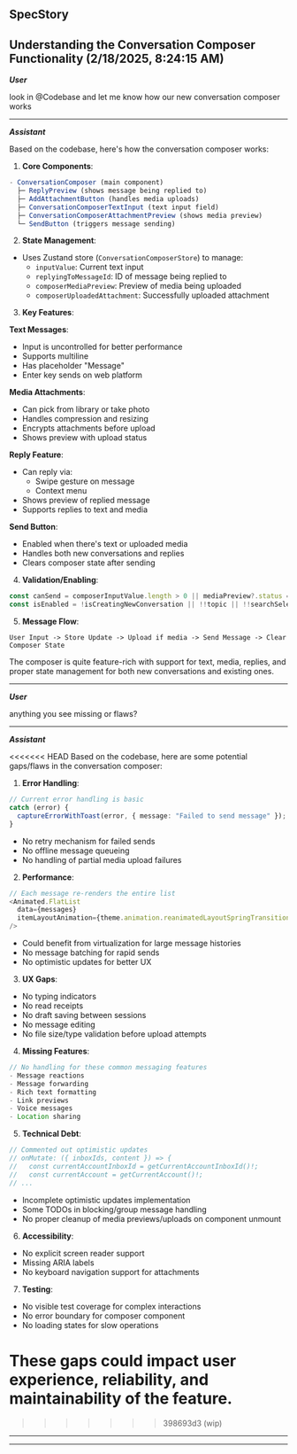 ## SpecStory

## Understanding the Conversation Composer Functionality (2/18/2025, 8:24:15 AM)

_**User**_

look in @Codebase and let me know how our new conversation composer works

---

_**Assistant**_

Based on the codebase, here's how the conversation composer works:

1. **Core Components**:
```typescript
- ConversationComposer (main component)
  ├─ ReplyPreview (shows message being replied to)
  ├─ AddAttachmentButton (handles media uploads)
  ├─ ConversationComposerTextInput (text input field)
  ├─ ConversationComposerAttachmentPreview (shows media preview)
  └─ SendButton (triggers message sending)
```

2. **State Management**:
- Uses Zustand store (`ConversationComposerStore`) to manage:
  - `inputValue`: Current text input
  - `replyingToMessageId`: ID of message being replied to
  - `composerMediaPreview`: Preview of media being uploaded
  - `composerUploadedAttachment`: Successfully uploaded attachment

3. **Key Features**:

**Text Messages**:
- Input is uncontrolled for better performance
- Supports multiline
- Has placeholder "Message"
- Enter key sends on web platform

**Media Attachments**:
- Can pick from library or take photo
- Handles compression and resizing
- Encrypts attachments before upload
- Shows preview with upload status

**Reply Feature**:
- Can reply via:
  - Swipe gesture on message
  - Context menu
- Shows preview of replied message
- Supports replies to text and media

**Send Button**:
- Enabled when there's text or uploaded media
- Handles both new conversations and replies
- Clears composer state after sending

4. **Validation/Enabling**:
```typescript
const canSend = composerInputValue.length > 0 || mediaPreview?.status === "uploaded";
const isEnabled = !isCreatingNewConversation || !!topic || !!searchSelectedUserInboxIds;
```

5. **Message Flow**:
```
User Input -> Store Update -> Upload if media -> Send Message -> Clear Composer State
```

The composer is quite feature-rich with support for text, media, replies, and proper state management for both new conversations and existing ones.

---

_**User**_

anything you see missing or flaws?

---

_**Assistant**_

<<<<<<< HEAD
Based on the codebase, here are some potential gaps/flaws in the conversation composer:

1. **Error Handling**:
```typescript
// Current error handling is basic
catch (error) {
  captureErrorWithToast(error, { message: "Failed to send message" });
}
```
- No retry mechanism for failed sends
- No offline message queueing
- No handling of partial media upload failures

2. **Performance**:
```typescript
// Each message re-renders the entire list
<Animated.FlatList
  data={messages}
  itemLayoutAnimation={theme.animation.reanimatedLayoutSpringTransition}
/>
```
- Could benefit from virtualization for large message histories
- No message batching for rapid sends
- No optimistic updates for better UX

3. **UX Gaps**:
- No typing indicators
- No read receipts
- No draft saving between sessions
- No message editing
- No file size/type validation before upload attempts

4. **Missing Features**:
```typescript
// No handling for these common messaging features
- Message reactions
- Message forwarding
- Rich text formatting
- Link previews
- Voice messages
- Location sharing
```

5. **Technical Debt**:
```typescript
// Commented out optimistic updates
// onMutate: ({ inboxIds, content }) => {
//   const currentAccountInboxId = getCurrentAccountInboxId()!;
//   const currentAccount = getCurrentAccount()!;
// ...
```
- Incomplete optimistic updates implementation
- Some TODOs in blocking/group message handling
- No proper cleanup of media previews/uploads on component unmount

6. **Accessibility**:
- No explicit screen reader support
- Missing ARIA labels
- No keyboard navigation support for attachments

7. **Testing**:
- No visible test coverage for complex interactions
- No error boundary for composer component
- No loading states for slow operations

These gaps could impact user experience, reliability, and maintainability of the feature.
=======

>>>>>>> 398693d3 (wip)

---



---

